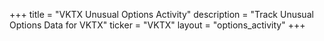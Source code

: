 +++
title = "VKTX Unusual Options Activity"
description = "Track Unusual Options Data for VKTX"
ticker = "VKTX"
layout = "options_activity"
+++

